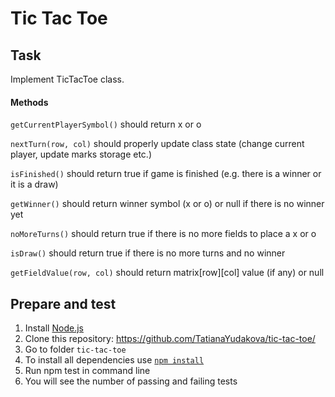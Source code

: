 # Tic Tac Toe

## Task

Implement TicTacToe class.

#### Methods

`getCurrentPlayerSymbol()`
should return x or o

`nextTurn(row, col)`
should properly update class state (change current player, update marks storage etc.)

`isFinished()`
should return true if game is finished (e.g. there is a winner or it is a draw)

`getWinner()`
should return winner symbol (x or o) or null if there is no winner yet

`noMoreTurns()`
should return true if there is no more fields to place a x or o

`isDraw()`
should return true if there is no more turns and no winner

`getFieldValue(row, col)`
should return matrix[row][col] value (if any) or null

## Prepare and test
1. Install [Node.js](https://nodejs.org/en/download/)   
2. Clone this repository: https://github.com/TatianaYudakova/tic-tac-toe/  
3. Go to folder `tic-tac-toe`  
4. To install all dependencies use [`npm install`](https://docs.npmjs.com/cli/install)  
5. Run npm test in command line  
6. You will see the number of passing and failing tests
